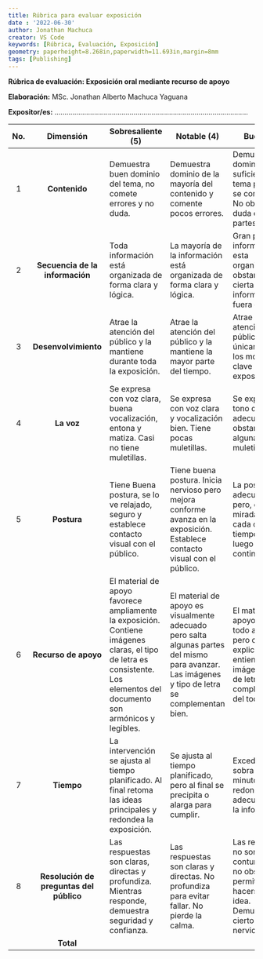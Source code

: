 ```yaml
---
title: Rúbrica para evaluar exposición
date : '2022-06-30'
author: Jonathan Machuca
creator: VS Code
keywords: [Rúbrica, Evaluación, Exposición]
geometry: paperheight=8.268in,paperwidth=11.693in,margin=8mm
tags: [Publishing]
---
```


**Rúbrica de evaluación: Exposición oral mediante recurso de apoyo**

**Elaboración:** MSc. Jonathan Alberto Machuca Yaguana

**Expositor/es:** ..................................................................................................

| **No.** |              **Dimensión**              | **Sobresaliente (5)**                                                                                                                                                     | **Notable (4)**                                                                                                                                   | **Bueno (3)**                                                                                                                                | **Regular (2)**                                                                                                                 | **Insuficiente (1)**                                                                                                                             |
|:-------:|:---------------------------------------:|---------------------------------------------------------------------------------------------------------------------------------------------------------------------------|---------------------------------------------------------------------------------------------------------------------------------------------------|----------------------------------------------------------------------------------------------------------------------------------------------|---------------------------------------------------------------------------------------------------------------------------------|--------------------------------------------------------------------------------------------------------------------------------------------------|
|    1    |              **Contenido**              | Demuestra buen dominio del tema, no comete errores y no duda.                                                                                                             | Demuestra dominio de la mayoría del contenido y comente pocos errores.                                                                            | Demuestra un dominio suficiente del tema para que se comprenda. No obstante, duda en ciertas partes.                                         | Tiene que hacer algunas rectificaciones en el contenido. Duda en reiteradas ocasiones.                                          | Rectifica continuamente y no tiene dominio del tema. Duda a lo largo de toda la exposición.                                                      |
|    2    |     **Secuencia de la información**     | Toda información está organizada de forma clara y lógica.                                                                                                                 | La mayoría de la información está organizada de forma clara y lógica.                                                                             | Gran parte de la información esta organizada, no obstante, existe cierta información fuera de lugar.                                         | No existe un plan claro para la organización de información.                                                                    | La información aparece de forma dispersa y carece de secuencia.                                                                                  |
|    3    |           **Desenvolvimiento**          | Atrae la atención del público y la mantiene durante toda la exposición.                                                                                                   | Atrae la atención del público y la mantiene la mayor parte del tiempo.                                                                            | Atrae la atención del público únicamente en los momentos clave de la exposición.                                                             | Tiene ciertos problemas para conseguir y mantener la atención del público.                                                      | No consigue captar y mantener la atención del público.                                                                                           |
|    4    |                **La voz**               | Se expresa con voz clara, buena vocalización, entona y matiza. Casi no tiene muletillas.                                                                                  | Se expresa con voz clara y vocalización bien. Tiene pocas muletillas.                                                                             | Se expresa con tono de voz adecuado, no obstante, tiene algunas muletillas.                                                                  | Cuesta entender algunas frases y maneja un discurso plano. Es poco consciente de sus muletillas.                                | No se entiende la mayoría de frases y rectifica constantemente. Se traba.                                                                        |
|    5    |               **Postura**               | Tiene Buena postura, se lo ve relajado, seguro y establece contacto visual con el público.                                                                                | Tiene buena postura. Inicia nervioso pero mejora conforme avanza en la exposición. Establece contacto visual con el público.                      | La postura es adecuada, pero, desvía la mirada al vacío cada cierto tiempo para luego continuar.                                             | La postura no es adecuada, pero, desvía la mirada al vacío constante o prefiere no establecer contacto visual.                  | Tiene mala postura, desvía la mirada al vacío y no establece contacto visual con el público.                                                     |
|    6    |           **Recurso de apoyo**          | El material de apoyo favorece ampliamente la exposición. Contiene imágenes claras, el tipo de letra es consistente. Los elementos del documento son armónicos y legibles. | El material de apoyo es visualmente adecuado pero salta algunas partes del mismo para avanzar. Las imágenes y tipo de letra se complementan bien. | El material de apoyo no es del todo adecuado, pero con la explicación se entiende. Las imágenes y tipo de letra no se complementan del todo. | El material de apoyo contribuye poco al desarrollo de la exposición. Las imágenes y tipo de letra se complementan parcialmente. | Los recursos de apoyo no favorecen la exposición y tiene que cambiar de recurso constantemente. Las imágenes y tipo de letra no se complementan. |
|    7    |                **Tiempo**               | La intervención se ajusta al tiempo planificado. Al final retoma las ideas principales y redondea la exposición.                                                          | Se ajusta al tiempo planificado, pero al final se precipita o alarga para cumplir.                                                                | Excede o le sobra algunos minutos. No redondea adecuadamente la información.                                                                 | Solicita tiempo para completar la exposición y se precipita o alarga al final.                                                  | Excesivamente largo o insuficiente para desarrollar adecuadamente las ideas.                                                                     |
|    8    | **Resolución de preguntas del público** | Las respuestas son claras, directas y profundiza. Mientras responde, demuestra seguridad y confianza.                                                                     | Las respuestas son claras y directas. No profundiza para evitar fallar. No pierde la calma.                                                       | Las respuestas no son contundentes, no obstante, permite hacerse una idea. Demuestra cierto nerviosismo.                                     | Las respuestas no son claras. Demuestra duda y poca seguridad.                                                                  | Las respuestas no corresponden a las preguntas. Demuestra duda e inseguridad.                                                                    |
|         |                **Total**                |                                                                                                                                                                           |                                                                                                                                                   |                                                                                                                                              |                                                                                                                                 |                                                                                                                                                  |